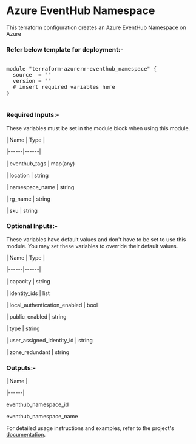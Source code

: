 
# Azure EventHub Namespace


This terraform configuration creates an Azure EventHub Namespace on Azure

### Refer below template for deployment:-


<pre>

module "terraform-azurerm-eventhub_namespace" {
  source  = ""
  version = ""
  # insert required variables here
}

</pre>


### Required Inputs:-


These variables must be set in the module block when using this module.


| Name | Type |

|------|------|

| eventhub_tags | map(any)

| location | string

| namespace_name | string

| rg_name | string

| sku | string


### Optional Inputs:-


These variables have default values and don't have to be set to use this module. You may set these variables to override their default values.


| Name | Type |

|------|------|

| capacity | string

| identity_ids | list

| local_authentication_enabled | bool

| public_enabled | string

| type | string

| user_assigned_identity_id | string

| zone_redundant | string



### Outputs:-


| Name |

|------|

eventhub_namespace_id

eventhub_namespace_name


For detailed usage instructions and examples, refer to the project's [documentation](https://registry.terraform.io/providers/hashicorp/azurerm/latest/docs/resources/eventhub_namespace).
